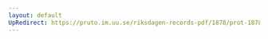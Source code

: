 ```yaml
---
layout: default
UpRedirect: https://pruto.im.uu.se/riksdagen-records-pdf/1878/prot-1878--ak--037/prot-1878--ak--037_030.pdf
---
```

